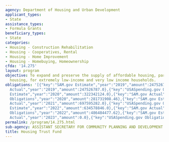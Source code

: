 ```yaml
---
agency: Department of Housing and Urban Development
applicant_types:
- State
assistance_types:
- Formula Grants
beneficiary_types:
- State
categories:
- Housing - Construction Rehabilitation
- Housing - Cooperatives, Rental
- Housing - Home Improvement
- Housing - Homebuying, Homeownership
cfda: '14.275'
layout: program
objective: To expand and preserve the supply of affordable housing, particularly rental
  housing, for extremely low-income and very low income households.
obligations: '[{"key":"SAM.gov Estimate","year":"2019","amount":247526787.0},{"key":"SAM.gov
  Actual","year":"2019","amount":247526787.0},{"key":"USASpending.gov Obligations","year":"2019","amount":309911500.45},{"key":"SAM.gov
  Estimate","year":"2020","amount":322342124.0},{"key":"SAM.gov Actual","year":"2020","amount":284856209.0},{"key":"USASpending.gov
  Obligations","year":"2020","amount":281731908.46},{"key":"SAM.gov Estimate","year":"2021","amount":590878636.0},{"key":"SAM.gov
  Actual","year":"2021","amount":697595282.0},{"key":"USASpending.gov Obligations","year":"2021","amount":691896030.44},{"key":"SAM.gov
  Estimate","year":"2022","amount":634578846.0},{"key":"SAM.gov Actual","year":"2022","amount":493970525.0},{"key":"USASpending.gov
  Obligations","year":"2022","amount":486484477.62},{"key":"SAM.gov Estimate","year":"2023","amount":634028209.0},{"key":"SAM.gov
  Actual","year":"2023","amount":0.0},{"key":"USASpending.gov Obligations","year":"2023","amount":421438214.36}]'
permalink: /program/14.275.html
sub-agency: ASSISTANT SECRETARY FOR COMMUNITY PLANNING AND DEVELOPMENT
title: Housing Trust Fund
---
```

